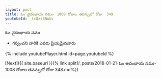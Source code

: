 ```yaml
---
layout: post
title: ఓం వైదంభాయ నమః- 1008 రోజుల తపస్సులో రోజు  349
youtubeId: _txQzs5NoUs
---
```

 
 
 ఓం వైదంభాయ నమః  
 
 -  గర్వించని వారికి ఎవరు ప్రియమైనవారు 
 
  
 
  
 
 
 
 
 
 


{% include youtubePlayer.html id=page.youtubeId %}
 
[Next]({{ site.baseurl }}{% link  split1/_posts/2018-01-21-ఓం  అదంభాయ  నమః- 1008 రోజుల తపస్సులో రోజు  348.md%})
 
